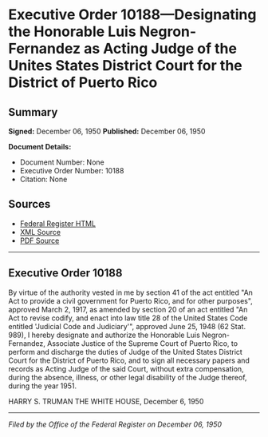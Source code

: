 # Executive Order 10188—Designating the Honorable Luis Negron-Fernandez as Acting Judge of the Unites States District Court for the District of Puerto Rico

## Summary

**Signed:** December 06, 1950
**Published:** December 06, 1950

**Document Details:**
- Document Number: None
- Executive Order Number: 10188
- Citation: None

## Sources
- [Federal Register HTML](https://www.presidency.ucsb.edu/documents/executive-order-10188-designating-the-honorable-luis-negron-fernandez-acting-judge-the)
- [XML Source](None)
- [PDF Source](None)

---

## Executive Order 10188

By virtue of the authority vested in me by section 41 of the act entitled "An Act to provide a civil government for Puerto Rico, and for other purposes", approved March 2, 1917, as amended by section 20 of an act entitled "An Act to revise codify, and enact into law title 28 of the United States Code entitled 'Judicial Code and Judiciary'", approved June 25, 1948 (62 Stat. 989), I hereby designate and authorize the Honorable Luis Negron-Fernandez, Associate Justice of the Supreme Court of Puerto Rico, to perform and discharge the duties of Judge of the United States District Court for the District of Puerto Rico, and to sign all necessary papers and records as Acting Judge of the said Court, without extra compensation, during the absence, illness, or other legal disability of the Judge thereof, during the year 1951.

HARRY S. TRUMAN
THE WHITE HOUSE,
December 6, 1950

---

*Filed by the Office of the Federal Register on December 06, 1950*
